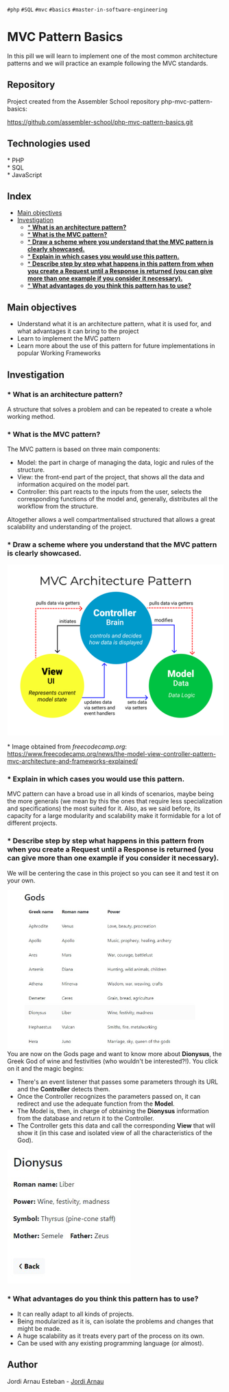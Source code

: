 `#php` `#SQL` `#mvc` `#basics` `#master-in-software-engineering`

# MVC Pattern Basics <!-- omit in toc -->

In this pill we will learn to implement one of the most common architecture patterns and we will practice an example following the MVC standards.

## Repository <!-- omit in toc -->

Project created from the Assembler School repository php-mvc-pattern-basics:

https://github.com/assembler-school/php-mvc-pattern-basics.git

## Technologies used <!-- omit in toc -->

\* PHP  
\* SQL  
\* JavaScript
## Index <!-- omit in toc -->

- [Main objectives](#main-objectives)
- [Investigation](#investigation)
  - [* __What is an architecture pattern?__](#-what-is-an-architecture-pattern)
  - [* __What is the MVC pattern?__](#-what-is-the-mvc-pattern)
  - [* __Draw a scheme where you understand that the MVC pattern is clearly showcased.__](#-draw-a-scheme-where-you-understand-that-the-mvc-pattern-is-clearly-showcased)
  - [* __Explain in which cases you would use this pattern.__](#-explain-in-which-cases-you-would-use-this-pattern)
  - [* __Describe step by step what happens in this pattern from when you create a Request until a Response is returned (you can give more than one example if you consider it necessary).__](#-describe-step-by-step-what-happens-in-this-pattern-from-when-you-create-a-request-until-a-response-is-returned-you-can-give-more-than-one-example-if-you-consider-it-necessary)
  - [* __What advantages do you think this pattern has to use?__](#-what-advantages-do-you-think-this-pattern-has-to-use)

## Main objectives

* Understand what it is an architecture pattern, what it is used for, and what advantages it can bring to the project
* Learn to implement the MVC pattern
* Learn more about the use of this pattern for future implementations in popular Working Frameworks

## Investigation

### * __What is an architecture pattern?__
  A structure that solves a problem and can be repeated to create a whole working method.

### * __What is the MVC pattern?__
  The MVC pattern is based on three main components:
  - Model: the part in charge of managing the data, logic and rules of the structure.
  - View: the front-end part of the project, that shows all the data and information acquired on the model part.
  - Controller: this part reacts to the inputs from the user, selects the corresponding functions of the model and, generally, distributes all the workflow from the structure.
  
  Altogether allows a well compartmentalised structured that allows a great scalability and understanding of the project.

### * __Draw a scheme where you understand that the MVC pattern is clearly showcased.__
  
  ![MVC Pattern](assets/img/MVC.png)

  \* Image obtained from _freecodecamp.org_:  
  https://www.freecodecamp.org/news/the-model-view-controller-pattern-mvc-architecture-and-frameworks-explained/
  
### * __Explain in which cases you would use this pattern.__
  MVC pattern can have a broad use in all kinds of scenarios, maybe being the more generals (we mean by this the ones that require less specialization and specifications) the most suited for it.
  Also, as we said before, its capacity for a large modularity and scalability make it formidable for a lot of different projects.

### * __Describe step by step what happens in this pattern from when you create a Request until a Response is returned (you can give more than one example if you consider it necessary).__
  We will be centering the case in this project so you can see it and test it on your own.

  ![Gods page](assets/img/gods_page.jpg)
  You are now on the Gods page and want to know more about __Dionysus__, the Greek God of wine and festivities (who wouldn't be interested?!). You click on it and the magic begins:
  - There's an event listener that passes some parameters through its URL and the __Controller__ detects them.
  - Once the Controller recognizes the parameters passed on, it can redirect and use the adequate function from the __Model__.
  - The Model is, then, in charge of obtaining the __Dionysus__ information from the database and return it to the Controller.
  - The Controller gets this data and call the corresponding __View__ that will show it (in this case and isolated view of all the characteristics of the God).
  
![Dionysus page](assets/img/dionysus.jpg)

### * __What advantages do you think this pattern has to use?__
  - It can really adapt to all kinds of projects.
  - Being modularized as it is, can isolate the problems and changes that might be made.
  - A huge scalability as it treats every part of the process on its own.
  - Can be used with any existing programming language (or almost).

## Author <!-- omit in toc -->
Jordi Arnau Esteban - [Jordi Arnau](https://github.com/JordixArnau)